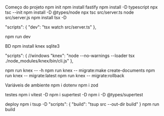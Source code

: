 Começo do projeto
npm init
npm install fastify
npm install -D typescript
npx tsc --init
npm install -D @types/node
npx tsc src/server.ts
node src/server.js
npm install tsx -D

"scripts": {
"dev": "tsx watch src/server.ts"
},

npm run dev

BD
npm install knex sqlite3

"scripts": {
//windows
"knex": "node --no-warnings --loader tsx ./node_modules/knex/bin/cli.js"
},

npm run knex -- -h
npm run knex -- migrate:make create-documents
npm run knex -- migrate:latest
npm run knex -- migrate:rollback

Variáveis de ambiente
npm i dotenv
npm i zod

testes
npm i vitest -D
npm i supertest -D
npm i -D @types/supertest

deploy
npm i tsup -D
"scripts": {
"build": "tsup src --out-dir build"
}
npm run build
